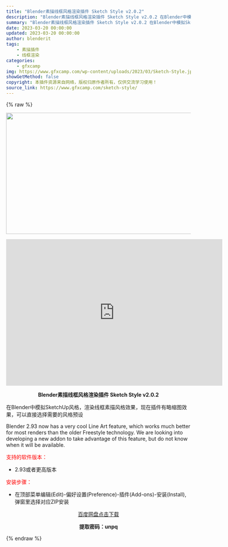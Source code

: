 ```yaml
---
title: "Blender素描线框风格渲染插件 Sketch Style v2.0.2"
description: "Blender素描线框风格渲染插件 Sketch Style v2.0.2 在Blender中模拟SketchUp风格，渲染线框素描风格效果，现在插件有略缩图效果，可以直接选择需要的风格预设 Blen..."
summary: "Blender素描线框风格渲染插件 Sketch Style v2.0.2 在Blender中模拟SketchUp风格，渲染线框素描风格效果，现在插件有略缩图效果，可以直接选择需要的风格预设 Blen..."
date: 2023-03-20 00:00:00
updated: 2023-03-20 00:00:00
author: blenderit
tags: 
    - 素描插件
    - 线框渲染
categories:
    - gfxcamp
img: https://www.gfxcamp.com/wp-content/uploads/2023/03/Sketch-Style.jpg
showGetMethod: false
copyright: 本插件资源来自网络，版权归原作者所有，仅供交流学习使用！
source_link: https://www.gfxcamp.com/sketch-style/
---
```


{% raw %}
<div><p><img decoding="async" class="aligncenter size-full wp-image-110834" src="https://www.gfxcamp.com/wp-content/uploads/2023/03/Sketch-Style.jpg" data-src="https://www.gfxcamp.com/wp-content/uploads/2023/03/Sketch-Style.jpg" alt="" width="590" height="331" data-srcset="https://www.gfxcamp.com/wp-content/uploads/2023/03/Sketch-Style.jpg 590w, https://www.gfxcamp.com/wp-content/uploads/2023/03/Sketch-Style-150x84.jpg 150w" data-sizes="(max-width: 590px) 100vw, 590px"></p><p style="text-align: center;"><iframe loading="lazy" src="https://player.youku.com/embed/XNTk1MTc0MDM3Mg==" width="590" height="400" frameborder="0" allowfullscreen="allowfullscreen" data-mce-fragment="1"></iframe></p><p style="text-align: center;"><strong>Blender素描线框风格渲染插件 Sketch Style v2.0.2</strong></p><p class="sqsrte-small">在Blender中模拟SketchUp风格，渲染线框素描风格效果，现在插件有略缩图效果，可以直接选择需要的风格预设</p><p>Blender 2.93 now has a very cool Line Art feature, which works much better for most renders than the older Freestyle technology. We are looking into developing a new addon to take advantage of this feature, but do not know when it will be available.</p><p><span style="color: #ff0000;">支持的软件版本：</span></p><ul>
<li>2.93或者更高版本</li>
</ul><p style="text-align: left;"><span style="color: #ff0000;">安装步骤：</span></p><ul>
<li>在顶部菜单编辑(Edit)-偏好设置(Preference)-插件(Add-ons)-安装(Install),弹窗里选择对应ZIP安装</li>
</ul><p style="text-align: center;"><a class="maxbutton-3 maxbutton maxbutton-baidu" target="_blank" rel="noopener" href="https://pan.baidu.com/s/130hTJ_N62zDZ5Tb1EbH_CQ?pwd=unpq"><span class="mb-text">百度网盘点击下载</span></a></p><p style="text-align: center;"><strong>提取密码：unpq</strong></p></div>
<div style="display: none">gfxcamp</div>
{% endraw %}